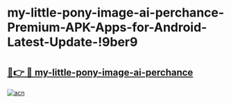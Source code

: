 # my-little-pony-image-ai-perchance-Premium-APK-Apps-for-Android-Latest-Update-!9ber9

# <h2><a href="https://es6ibu.esa.edu.pl?title=my-little-pony-image-ai-perchance&ref=9ber9">🔗👉 🔴 my-little-pony-image-ai-perchance</a></h2>

[![acn](https://github.com/user-attachments/assets/0f9c940e-d8b0-45ae-aac7-cd30a18b3e1c)](https://es6ibu.esa.edu.pl?title=my-little-pony-image-ai-perchance&ref=9ber9)

